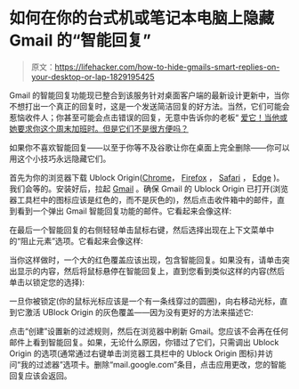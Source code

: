 # 如何在你的台式机或笔记本电脑上隐藏 Gmail 的“智能回复”

> 原文：<https://lifehacker.com/how-to-hide-gmails-smart-replies-on-your-desktop-or-lap-1829195425>

Gmail 的智能回复功能现已整合到该服务针对桌面客户端的最新设计更新中，当你不想打出一个真正的回复时，这是一个发送简洁回复的好方法。当然，它们可能会惹恼收件人；你甚至可能会点击错误的回复，无意中告诉你的老板“ [爱它！当他或她要求你这个周末加班时。但是它们不是很方便吗？](https://www.wsj.com/articles/very-interesting-awesome-love-it-gmail-users-confront-chipper-smart-reply-1537282569)



如果你不喜欢智能回复——以至于你等不及谷歌让你在桌面上完全删除——你可以用这个小技巧永远隐藏它们。

首先为你的浏览器下载 Ublock Origin([Chrome](https://chrome.google.com/webstore/detail/ublock-origin/cjpalhdlnbpafiamejdnhcphjbkeiagm?hl=en)， [Firefox](https://addons.mozilla.org/en-US/firefox/addon/ublock-origin/) ， [Safari](https://github.com/el1t/uBlock-Safari) ， [Edge](https://www.microsoft.com/en-us/p/ublock-origin/9nblggh444l4#activetab=pivot:overviewtab) )。我们会等的。安装好后，拉起 [Gmail](http://www.gmail.com) 。确保 Gmail 的 Ublock Origin 已打开(浏览器工具栏中的图标应该是红色的，而不是灰色的)，然后点击收件箱中的邮件，直到看到一个弹出 Gmail 智能回复功能的邮件。它看起来会像这样:

在最后一个智能回复的右侧轻轻单击鼠标右键，然后选择出现在上下文菜单中的“阻止元素”选项。它看起来会像这样:

当你这样做时，一个大的红色覆盖应该出现，包含智能回复。如果没有，请单击突出显示的内容，然后将鼠标悬停在智能回复上，直到您看到类似这样的内容(然后单击以锁定您的选择):

一旦你被锁定(你的鼠标光标应该是一个有一条线穿过的圆圈)，向右移动光标，直到它激活 UBlock Origin 的灰色覆盖——因为没有更好的方法来描述它:

点击“创建”设置新的过滤规则，然后在浏览器中刷新 Gmail。您应该不会再在任何邮件上看到智能回复。如果，无论什么原因，你错过了它们，只需调出 Ublock Origin 的选项(通常通过右键单击浏览器工具栏中的 Ublock Origin 图标)并访问“我的过滤器”选项卡。删除“mail.google.com”条目，点击应用更改，您的智能回复应该会返回。